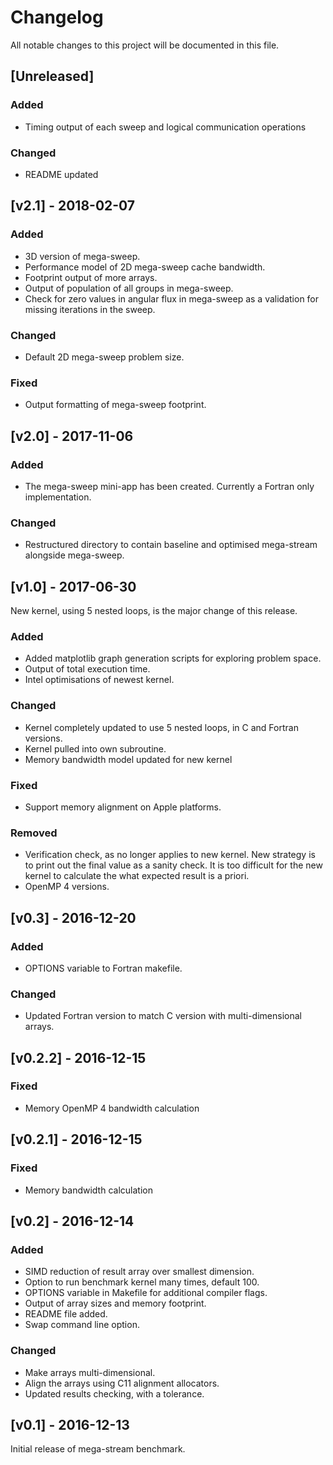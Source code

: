# Changelog
All notable changes to this project will be documented in this file.

## [Unreleased]

### Added
- Timing output of each sweep and logical communication operations

### Changed
- README updated


## [v2.1] - 2018-02-07

### Added
- 3D version of mega-sweep.
- Performance model of 2D mega-sweep cache bandwidth.
- Footprint output of more arrays.
- Output of population of all groups in mega-sweep.
- Check for zero values in angular flux in mega-sweep as a validation for missing iterations in the sweep.

### Changed
- Default 2D mega-sweep problem size.

### Fixed
- Output formatting of mega-sweep footprint.


## [v2.0] - 2017-11-06

### Added
- The mega-sweep mini-app has been created. Currently a Fortran only implementation.

### Changed
- Restructured directory to contain baseline and optimised mega-stream alongside mega-sweep.


## [v1.0] - 2017-06-30
New kernel, using 5 nested loops, is the major change of this release.

### Added
- Added matplotlib graph generation scripts for exploring problem space.
- Output of total execution time.
- Intel optimisations of newest kernel.

### Changed
- Kernel completely updated to use 5 nested loops, in C and Fortran versions.
- Kernel pulled into own subroutine.
- Memory bandwidth model updated for new kernel

### Fixed
- Support memory alignment on Apple platforms.

### Removed
- Verification check, as no longer applies to new kernel. New strategy is to print out the final value as a sanity check. It is too difficult for the new kernel to calculate the what expected result is a priori.
- OpenMP 4 versions.


## [v0.3] - 2016-12-20

### Added
- OPTIONS variable to Fortran makefile.

### Changed
- Updated Fortran version to match C version with multi-dimensional arrays.


## [v0.2.2] - 2016-12-15

### Fixed
- Memory OpenMP 4 bandwidth calculation


## [v0.2.1] - 2016-12-15

### Fixed
- Memory bandwidth calculation


## [v0.2] - 2016-12-14

### Added
- SIMD reduction of result array over smallest dimension.
- Option to run benchmark kernel many times, default 100.
- OPTIONS variable in Makefile for additional compiler flags.
- Output of array sizes and memory footprint.
- README file added.
- Swap command line option.

### Changed
- Make arrays multi-dimensional.
- Align the arrays using C11 alignment allocators.
- Updated results checking, with a tolerance.

## [v0.1] - 2016-12-13
Initial release of mega-stream benchmark.

